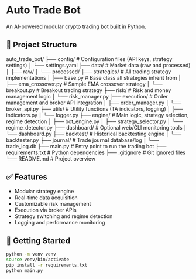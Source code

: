 # Auto Trade Bot

An AI-powered modular crypto trading bot built in Python.

## 📁 Project Structure

auto_trade_bot/
├── config/ # Configuration files (API keys, strategy settings)
│ └── settings.yaml
├── data/ # Market data (raw and processed)
│ ├── raw/
│ └── processed/
├── strategies/ # All trading strategy implementations
│ ├── base.py # Base class all strategies inherit from
│ ├── ema_crossover.py # Sample EMA crossover strategy
│ └── breakout.py # Breakout trading strategy
├── risk/ # Risk and money management logic
│ └── risk_manager.py
├── execution/ # Order management and broker API integration
│ ├── order_manager.py
│ └── broker_api.py
├── utils/ # Utility functions (TA indicators, logging)
│ ├── indicators.py
│ └── logger.py
├── engine/ # Main logic, strategy selection, regime detection
│ ├── bot_engine.py
│ ├── strategy_selector.py
│ └── regime_detector.py
├── dashboard/ # Optional web/CLI monitoring tools
│ └── dashboard.py
├── backtest/ # Historical backtesting engine
│ └── backtester.py
├── journal/ # Trade journal database/log
│ └── trade_log.db
├── main.py # Entry point to run the trading bot
├── requirements.txt # Python dependencies
├── .gitignore # Git ignored files
└── README.md # Project overview



## ✅ Features

- Modular strategy engine
- Real-time data acquisition
- Customizable risk management
- Execution via broker APIs
- Strategy switching and regime detection
- Logging and performance monitoring

## 🚀 Getting Started

```bash
python -m venv venv
source venv/bin/activate
pip install -r requirements.txt
python main.py